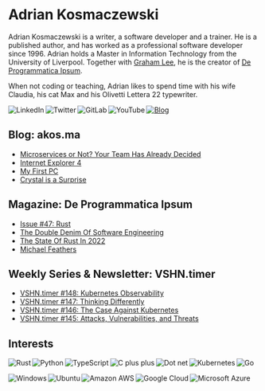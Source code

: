 # Adrian Kosmaczewski

Adrian Kosmaczewski is a writer, a software developer and a trainer. He is a published author, and has worked as a professional software developer since 1996. Adrian holds a Master in Information Technology from the University of Liverpool. Together with [Graham Lee](https://github.com/iamleeg/), he is the creator of [De Programmatica Ipsum](https://deprogrammaticaipsum.com).

When not coding or teaching, Adrian likes to spend time with his wife Claudia, his cat Max and his Olivetti Lettera 22 typewriter.

[<img align="left" alt="LinkedIn" src="https://img.shields.io/badge/linkedin-%230077B5.svg?&style=for-the-badge&logo=linkedin&logoColor=white">](https://linkedin.com/in/akosma) [<img align="left" alt="Twitter" src="https://img.shields.io/badge/twitter-%231DA1F2.svg?&style=for-the-badge&logo=twitter&logoColor=white">](https://twitter.com/akosma) [<img align="left" alt="GitLab" src="https://img.shields.io/badge/gitlab-%23330f63.svg?&style=for-the-badge&logo=gitlab&logoColor=white">](https://gitlab.com/akosma) [<img alt="YouTube" align="left" src="https://img.shields.io/badge/youtube-%23FF0000.svg?&style=for-the-badge&logo=youtube&logoColor=white">](https://vshn.tv) [<img alt="Blog" src="https://img.shields.io/badge/rss-%23FFA500.svg?&style=for-the-badge&logo=rss&logoColor=white">](https://akos.ma/index.xml)

## Blog: akos.ma

<!-- AKOSMA:START -->
- [Microservices or Not? Your Team Has Already Decided](https://akos.ma/blog/microservices-or-not-your-team-has-already-decided/)
- [Internet Explorer 4](https://akos.ma/blog/internet-explorer-4/)
- [My First PC](https://akos.ma/blog/my-first-pc/)
- [Crystal is a Surprise](https://akos.ma/blog/crystal-is-a-surprise/)
<!-- AKOSMA:END -->

## Magazine: De Programmatica Ipsum

<!-- DEPROGIPSUM:START -->
- [Issue #47: Rust](https://deprogrammaticaipsum.com/issue-47-rust/)
- [The Double Denim Of Software Engineering](https://deprogrammaticaipsum.com/the-double-denim-of-software-engineering/)
- [The State Of Rust In 2022](https://deprogrammaticaipsum.com/the-state-of-rust-in-2022/)
- [Michael Feathers](https://deprogrammaticaipsum.com/michael-feathers/)
<!-- DEPROGIPSUM:END -->

## Weekly Series & Newsletter: VSHN.timer

<!-- VSHNTIMER:START -->
- [VSHN.timer #148: Kubernetes Observability](https://www.vshn.ch/blog/vshn-timer-148-kubernetes-observability/)
- [VSHN.timer #147: Thinking Differently](https://www.vshn.ch/blog/vshn-timer-147-thinking-differently/)
- [VSHN.timer #146: The Case Against Kubernetes](https://www.vshn.ch/blog/vshn-timer-146-the-case-against-kubernetes/)
- [VSHN.timer #145: Attacks, Vulnerabilities, and Threats](https://www.vshn.ch/blog/vshn-timer-145-attacks-vulnerabilities-and-threats/)
<!-- VSHNTIMER:END -->

## Interests

<img align="left" alt="Rust" src="https://img.shields.io/badge/rust-DEA584?logo=rust&logoColor=white&style=for-the-badge"> <img align="left" alt="Python" src="https://img.shields.io/badge/python-%233776AB.svg?&style=for-the-badge&logo=python&logoColor=white"> <img align="left" alt="TypeScript" src="https://img.shields.io/badge/typescript%20-%23007ACC.svg?&style=for-the-badge&logo=typescript&logoColor=white"> <img align="left" alt="C plus plus" src="https://img.shields.io/badge/c++%20-%2300599C.svg?&style=for-the-badge&logo=c%2B%2B&logoColor=white"> <img alt="Go" src="https://img.shields.io/badge/go-%2300ADD8.svg?&style=for-the-badge&logo=go&logoColor=white"> <img alt="Dot net" align="left" src="https://img.shields.io/badge/dotnet-net%23239120.svg?color=5C2D91&style=for-the-badge&logo=.net&logoColor=white"> <img align="left" alt="Kubernetes" src="https://img.shields.io/badge/kubernetes-326de6?logo=kubernetes&logoColor=white&style=for-the-badge">

<img align="left" alt="Windows" src="https://img.shields.io/badge/windows-0078D6?logo=windows&logoColor=white&style=for-the-badge"> <img align="left" alt="Ubuntu" src="https://img.shields.io/badge/ubuntu-E95420?logo=ubuntu&logoColor=white&style=for-the-badge"> <img align="left" alt="Amazon AWS" src="https://img.shields.io/badge/Amazon%20AWS-%23232F3E?logo=amazon-aws&logoColor=white&style=for-the-badge"> <img align="left" alt="Google Cloud" src="https://img.shields.io/badge/Google%20Cloud-%234285F4?logo=google-cloud&logoColor=white&style=for-the-badge "> <img alt="Microsoft Azure" src="https://img.shields.io/badge/Microsoft%20Azure-0089D6?logo=microsoft-azure&logoColor=white&style=for-the-badge">

